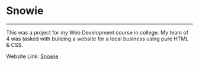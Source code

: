# Snowie
<hr>
This was a project for my Web Development course in college.
My team of 4 was tasked with building a website for a local business using pure HTML & CSS.

Website Link: [Snowie](https://votommy.github.io/Snowie/index.html)
